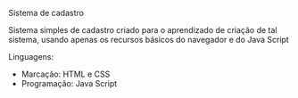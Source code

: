 Sistema de cadastro

Sistema simples de cadastro criado para o aprendizado de criação de tal sistema,
usando apenas os recursos básicos do navegador e do Java Script

Linguagens:
* Marcação: HTML e CSS
* Programação: Java Script